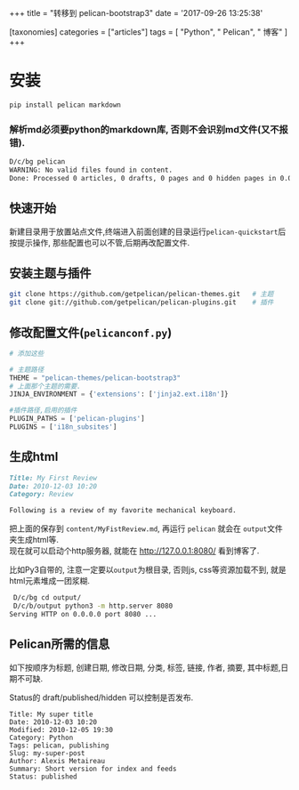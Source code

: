 +++
title = "转移到 pelican-bootstrap3"
date = '2017-09-26 13:25:38'

[taxonomies]
categories = ["articles"]
tags = [ "Python", " Pelican", " 博客" ]
+++

# 安装
```sh
pip install pelican markdown
```

### 解析md必须要python的markdown库, 否则不会识别md文件(又不报错).
```sh
D/c/bg pelican
WARNING: No valid files found in content.
Done: Processed 0 articles, 0 drafts, 0 pages and 0 hidden pages in 0.05 seconds.
```

## 快速开始  
新建目录用于放置站点文件,终端进入前面创建的目录运行`pelican-quickstart`后按提示操作, 那些配置也可以不管,后期再改配置文件.

## 安装主题与插件
```sh
git clone https://github.com/getpelican/pelican-themes.git   # 主题
git clone git://github.com/getpelican/pelican-plugins.git    # 插件
```
## 修改配置文件(`pelicanconf.py`)
```py
# 添加这些

# 主题路径
THEME = "pelican-themes/pelican-bootstrap3"
# 上面那个主题的需要.
JINJA_ENVIRONMENT = {'extensions': ['jinja2.ext.i18n']}

#插件路径,启用的插件
PLUGIN_PATHS = ['pelican-plugins'] 
PLUGINS = ['i18n_subsites']
```
## 生成html

```markdown
Title: My First Review
Date: 2010-12-03 10:20
Category: Review

Following is a review of my favorite mechanical keyboard.
```
把上面的保存到 `content/MyFistReview.md`, 再运行 `pelican` 就会在 `output`文件夹生成html等.  
现在就可以启动个http服务器, 就能在 http://127.0.0.1:8080/ 看到博客了.

比如Py3自带的, 注意一定要以`output`为根目录, 否则js, css等资源加载不到, 就是html元素堆成一团浆糊.

```sh
 D/c/bg cd output/
 D/c/b/output python3 -m http.server 8080
Serving HTTP on 0.0.0.0 port 8080 ...
```
## Pelican所需的信息

如下按顺序为标题, 创建日期, 修改日期, 分类, 标签, 链接, 作者, 摘要, 其中标题,日期不可缺.  

Status的 draft/published/hidden 可以控制是否发布.
```
Title: My super title
Date: 2010-12-03 10:20
Modified: 2010-12-05 19:30
Category: Python
Tags: pelican, publishing
Slug: my-super-post
Author: Alexis Metaireau
Summary: Short version for index and feeds
Status: published
```
